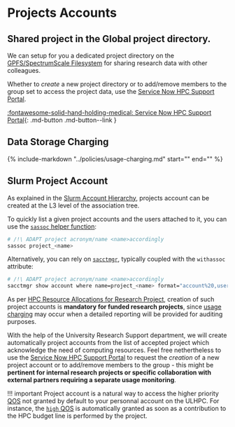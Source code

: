 # Projects Accounts

## Shared project in the Global project directory.

We can setup for you a dedicated project directory on the [GPFS/SpectrumScale Filesystem](../filesystems/gpfs.md#global-project-directory-projecthomeworkprojects) for sharing research data with other colleagues.

Whether to _create_ a new project directory or to add/remove members to the group set to access the project data, use the [Service Now HPC Support Portal](https://hpc.uni.luy/support).

[:fontawesome-solid-hand-holding-medical: Service Now HPC Support Portal](https://hpc.uni.lu/support){: .md-button .md-button--link }

## Data Storage Charging

{%
   include-markdown "../policies/usage-charging.md"
   start="<!--data-charging-start-->"
   end="<!--data-charging-end-->"
%}

## Slurm Project Account

As explained in the [Slurm Account Hierarchy](../slurm/accounts.md), projects account can be created at the L3 level of the association tree.

To quickly list a given project accounts and the users attached to it, you can use the [`sassoc` helper function](https://github.com/ULHPC/tools/blob/master/slurm/profile.d/slurm.sh):

```bash
# /!\ ADAPT project acronym/name <name>accordingly
sassoc project_<name>
```

Alternatively, you can rely on [`sacctmgr`](https://slurm.schedmd.com/sacctmgr.html), typically coupled with the `withassoc` attribute:

```bash
# /!\ ADAPT project acronym/name <name>accordingly
sacctmgr show account where name=project_<name> format="account%20,user%20,Share,QOS%50" withassoc
```

As per [HPC Resource Allocations for Research Project](../policies/usage-charging.md#hpc-resource-allocations-for-research-project), creation of such project accounts is **mandatory for funded research projects**, since [usage charging](../policies/usage-charging.md) may occur when a detailed reporting will be provided for auditing purposes.

With the help of the University Research Support department, we will create automatically project accounts from the list of accepted project which acknowledge the need of computing resources.
Feel free nethertheless to use the [Service Now HPC Support Portal](https://hpc.uni.luy/support) to request the _creation_ of a new project account or to add/remove members to the group - this might be **pertinent for internal research projects or specific collaboration with external partners requiring a separate usage monitoring**.

!!! important
    Project account is a natural way to access the higher priority [QOS](../slurm/qos.md) not granted by default to your personnal account on the ULHPC. For instance, the [`high` QOS](../slurm/qos.md) is automatically granted as soon as a contribution to the HPC budget line is performed by the project.
